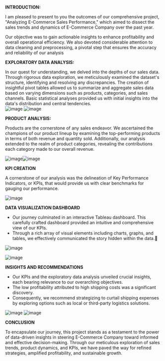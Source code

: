 **INTRODUCTION:**

I am pleased to present to you the outcomes of our comprehensive project, "Analyzing E-Commerce Sales Performance," which aimed to dissect the sales trends and dynamics of E-Commerce Company over the past year.

Our objective was to gain actionable insights to enhance profitability and overall operational efficiency. We also devoted considerable attention to data cleaning and preprocessing, a pivotal step that ensures the accuracy and reliability of our analysis

**EXPLORATORY DATA ANALYSIS:**

In our quest for understanding, we delved into the depths of our sales data. Through rigorous data exploration, we meticulously examined the dataset's structure, identifying and resolving any discrepancies.
The creation of insightful pivot tables allowed us to summarize and aggregate sales data based on varying dimensions such as products, categories, and sales channels.
Basic statistical analyses provided us with initial insights into the data's distribution and central tendencies.            
![image](https://github.com/Prasannakumar0408/Sales_Analysis/assets/121532353/5f829a6b-bd04-4fa9-b294-92d2770d86a3)
![image](https://github.com/Prasannakumar0408/Sales_Analysis/assets/121532353/a057ca64-36b6-464a-b125-ef3d252d1d52)

**PRODUCT ANALYSIS:**

Products are the cornerstone of any sales endeavor. We ascertained the champions of our product lineup by examining the top-performing products in terms of both revenue and quantity sold. Additionally, our analysis extended to the realm of product categories, revealing the contributions each category made to our overall revenue.

![image](https://github.com/Prasannakumar0408/Sales_Analysis/assets/121532353/682302b4-9c8b-4239-b9ae-de253f393b6b)![image](https://github.com/Prasannakumar0408/Sales_Analysis/assets/121532353/c5ea315e-7be6-45de-b51f-d10bc17c1793)

**KPI CREATION**

A cornerstone of our analysis was the delineation of Key Performance Indicators, or KPIs, that would provide us with clear benchmarks for gauging our performance.

![image](https://github.com/Prasannakumar0408/Sales_Analysis/assets/121532353/13f8f4ca-c15c-45f8-b5be-214328e298d2)

**DATA VISUALIZATION DASHBOARD**

- Our journey culminated in an interactive Tableau dashboard. This carefully crafted dashboard provided an intuitive and comprehensive view of our KPIs. 
- Through a rich array of visual elements including charts, graphs, and tables, we effectively communicated the story hidden within the data.

![image](https://github.com/Prasannakumar0408/Sales_Analysis/assets/121532353/cb1d8146-972e-4317-aa23-1ca045f63783)

![image](https://github.com/Prasannakumar0408/Sales_Analysis/assets/121532353/8b7d8f29-94bf-433c-addb-d9a7675a66b4)

**INSIGHTS AND RECOMMENDATIONS**

- Our KPIs and the exploratory data analysis unveiled crucial insights, each bearing relevance to our overarching objectives. 
- The low profitability attributed to high shipping costs was a significant discovery.
- Consequently, we recommend strategizing to curtail shipping expenses by exploring options such as local or third-party logistics solutions. 

![image](https://github.com/Prasannakumar0408/Sales_Analysis/assets/121532353/d9507d36-210d-4150-9d39-8836f1c6d51c) ![image](https://github.com/Prasannakumar0408/Sales_Analysis/assets/121532353/8644f637-5e5a-49fb-8a4a-4412b349b85e)


**CONCLUSION**

To encapsulate our journey, this project stands as a testament to the power of data-driven insights in steering E-Commerce Company toward informed and effective decision-making. Through our meticulous exploration of sales trends, product dynamics, and KPIs, we have paved the way for refined strategies, amplified profitability, and sustainable growth.

